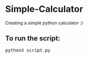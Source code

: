 # Simple-Calculator

Creating a simple python calculator :)

## To run the script:
<pre>python3 script.py</pre>
